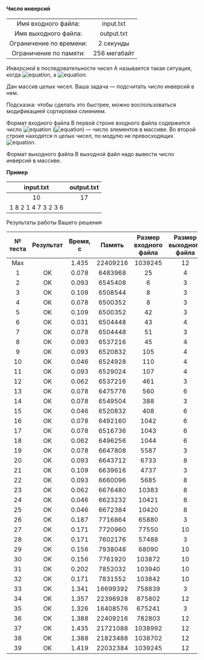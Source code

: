 #### Число инверсий ####


|                          |              |
|:------------------------:|:------------:|
| Имя входного файла:      | input.txt    |
| Имя выходного файла:     | output.txt   |
| Ограничение по времени:  | 2 секунды    |
| Ограничение по памяти:   | 256 мегабайт |

*Инверсией* в последовательности чисел A называется такая ситуация, когда ![equation](https://latex.codecogs.com/svg.latex?\inline&space;i&space;<&space;j), а ![equation](https://latex.codecogs.com/svg.latex?\inline&space;A_i&space;>&space;A_j).

Дан массив целых чисел. Ваша задача — подсчитать число инверсий в нем.

Подсказка: чтобы сделать это быстрее, можно воспользоваться модификацией сортировки слиянием.

Формат входного файла
В первой строке входного файла содержится число ![equation](http://latex.codecogs.com/svg.latex?\inline&space;n) (![equation](https://latex.codecogs.com/svg.latex?\inline&space;(1&space;\le&space;n&space;\le&space;10^5))) — число элементов в массиве. Во второй строке находятся n целых чисел, по модулю не превосходящих ![equation](http://latex.codecogs.com/svg.latex?\inline&space;10^9).

Формат выходного файла
В выходной файл надо вывести число инверсий в массиве.

__Пример__

|      input.txt      |  output.txt  |
|:-------------------:|:------------:|
| 10                  | 17           |
| 1 8 2 1 4 7 3 2 3 6 |              |

Результаты работы Вашего решения

|№ теста| Результат | Время, с |  Память  | Размер входного файла | Размер выходного файла |
|:------:|:---------:|:--------:|:--------:|:---------------------:|:----------------------:|
|  Max	 |           |	1.435	| 22409216 |	1039245            | 12                     |
| 1	     | OK	     |  0.078	| 6483968  |    25	               | 4                      | 
| 2	     | OK	     |  0.093	| 6545408  |  	6	               | 3                      |
| 3	     | OK	     |  0.109	| 6508544  |	8	               | 3                      |
| 4	     | OK	     |  0.078	| 6500352  |	8	               | 3                      |
| 5	     | OK	     |  0.109	| 6500352  |	42	               | 3                      |
| 6	     | OK	     |  0.031	| 6504448  |	43	               | 4                      |
| 7	     | OK	     |  0.078	| 6504448  |	51	               | 3                      |
| 8	     | OK	     |  0.093	| 6537216  |    45	               | 4                      |
| 9	     | OK	     |  0.093	| 6520832  |	105	               | 4                      |
| 10	 | OK	     |  0.046	| 6524928  | 	110	               | 4                      |
| 11	 | OK	     |  0.093	| 6529024  | 	107	               | 4                      |
| 12	 | OK	     |  0.062	| 6537216  |    461	               | 3                      |
| 13	 | OK	     |  0.078	| 6475776  |	560	               | 6                      |
| 14	 | OK	     |  0.078	| 6549504  |	388	               | 3                      |
| 15	 | OK	     |  0.046	| 6520832  |	408	               | 6                      |
| 16	 | OK	     |  0.078	| 6492160  |	1042	           | 6                      |
| 17	 | OK	     |  0.078	| 6516736  |    1043	           | 6                      |
| 18	 | OK	     |  0.062	| 6496256  |    1044	           | 6                      |
| 19	 | OK	     |  0.078	| 6647808  |	5587	           | 3                      |
| 20	 | OK	     |  0.093	| 6643712  |	6733	           | 8                      |
| 21	 | OK	     |  0.109	| 6639616  |	4737	           | 3                      |
| 22	 | OK	     |  0.093	| 6660096  |	5685	           | 8                      |
| 23	 | OK	     |  0.062	| 6676480  |	10383	           | 8                      |
| 24	 | OK	     |  0.046	| 6623232  |	10421	           | 8                      |
| 25	 | OK	     |  0.046	| 6672384  |	10420	           | 8                      | 
| 26	 | OK	     |  0.187	| 7716864  |	65880	           | 3                      |
| 27	 | OK	     |  0.171	| 7720960  |	77550	           | 10                     |
| 28	 | OK	     |  0.171	| 7602176  |	57488	           | 3                      |
| 29	 | OK	     |  0.156	| 7938048  |	68090	           | 10                     |
| 30	 | OK	     |  0.156	| 7761920  |	103872	           | 10                     |
| 31	 | OK	     |  0.202	| 7852032  |	103940	           | 10                     |
| 32	 | OK	     |  0.171	| 7831552  |	103842	           | 10                     |
| 33	 | OK	     |  1.341	| 16699392 |	758839	           | 3                      |
| 34	 | OK	     |  1.357	| 22396928 |	875802	           | 12                     |
| 35	 | OK	     |  1.326	| 16408576 |	675241	           | 3                      |
| 36	 | OK	     |  1.388	| 22409216 |	782803	           | 12                     |
| 37	 | OK	     |  1.435	| 21721088 |	1038992	           | 12                     |
| 38	 | OK	     |  1.388	| 21823488 |	1038702	           | 12                     |
| 39	 | OK	     |  1.419	| 22032384 |	1039245	           | 12                     |
